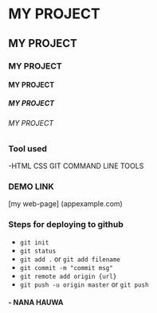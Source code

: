 # MY PROJECT
## MY PROJECT
### MY PROJECT
#### MY PROJECT
##### MY PROJECT
###### MY PROJECT


### Tool used 
-HTML
CSS
GIT
COMMAND LINE TOOLS


### DEMO LINK
[my web-page] (appexample.com)



### Steps for deploying to github
- `git init`
- `git status`
- `git add .` or `git add filename`
- `git commit -m "commit msg"`
- `git remote add origin {url}`
- `git push -u origin master` or `git push` 

#### - NANA HAUWA